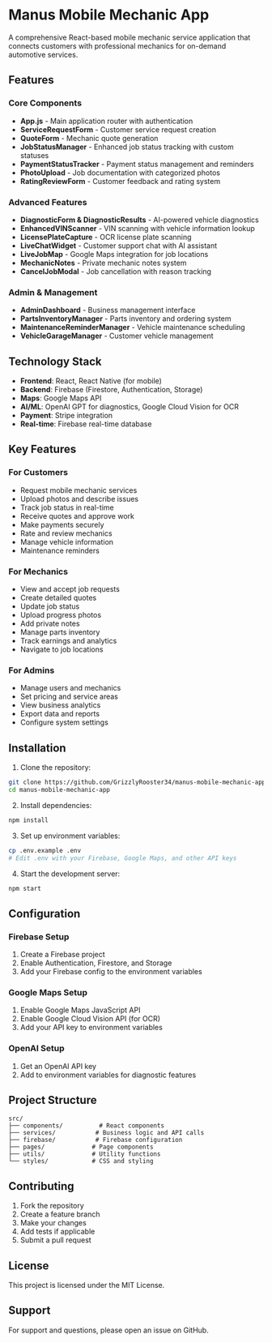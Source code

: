 # Manus Mobile Mechanic App

A comprehensive React-based mobile mechanic service application that connects customers with professional mechanics for on-demand automotive services.

## Features

### Core Components
- **App.js** - Main application router with authentication
- **ServiceRequestForm** - Customer service request creation
- **QuoteForm** - Mechanic quote generation
- **JobStatusManager** - Enhanced job status tracking with custom statuses
- **PaymentStatusTracker** - Payment status management and reminders
- **PhotoUpload** - Job documentation with categorized photos
- **RatingReviewForm** - Customer feedback and rating system

### Advanced Features
- **DiagnosticForm & DiagnosticResults** - AI-powered vehicle diagnostics
- **EnhancedVINScanner** - VIN scanning with vehicle information lookup
- **LicensePlateCapture** - OCR license plate scanning
- **LiveChatWidget** - Customer support chat with AI assistant
- **LiveJobMap** - Google Maps integration for job locations
- **MechanicNotes** - Private mechanic notes system
- **CancelJobModal** - Job cancellation with reason tracking

### Admin & Management
- **AdminDashboard** - Business management interface
- **PartsInventoryManager** - Parts inventory and ordering system
- **MaintenanceReminderManager** - Vehicle maintenance scheduling
- **VehicleGarageManager** - Customer vehicle management

## Technology Stack

- **Frontend**: React, React Native (for mobile)
- **Backend**: Firebase (Firestore, Authentication, Storage)
- **Maps**: Google Maps API
- **AI/ML**: OpenAI GPT for diagnostics, Google Cloud Vision for OCR
- **Payment**: Stripe integration
- **Real-time**: Firebase real-time database

## Key Features

### For Customers
- Request mobile mechanic services
- Upload photos and describe issues
- Track job status in real-time
- Receive quotes and approve work
- Make payments securely
- Rate and review mechanics
- Manage vehicle information
- Maintenance reminders

### For Mechanics
- View and accept job requests
- Create detailed quotes
- Update job status
- Upload progress photos
- Add private notes
- Manage parts inventory
- Track earnings and analytics
- Navigate to job locations

### For Admins
- Manage users and mechanics
- Set pricing and service areas
- View business analytics
- Export data and reports
- Configure system settings

## Installation

1. Clone the repository:
```bash
git clone https://github.com/GrizzlyRooster34/manus-mobile-mechanic-app.git
cd manus-mobile-mechanic-app
```

2. Install dependencies:
```bash
npm install
```

3. Set up environment variables:
```bash
cp .env.example .env
# Edit .env with your Firebase, Google Maps, and other API keys
```

4. Start the development server:
```bash
npm start
```

## Configuration

### Firebase Setup
1. Create a Firebase project
2. Enable Authentication, Firestore, and Storage
3. Add your Firebase config to the environment variables

### Google Maps Setup
1. Enable Google Maps JavaScript API
2. Enable Google Cloud Vision API (for OCR)
3. Add your API key to environment variables

### OpenAI Setup
1. Get an OpenAI API key
2. Add to environment variables for diagnostic features

## Project Structure

```
src/
├── components/          # React components
├── services/           # Business logic and API calls
├── firebase/           # Firebase configuration
├── pages/             # Page components
├── utils/             # Utility functions
└── styles/            # CSS and styling
```

## Contributing

1. Fork the repository
2. Create a feature branch
3. Make your changes
4. Add tests if applicable
5. Submit a pull request

## License

This project is licensed under the MIT License.

## Support

For support and questions, please open an issue on GitHub.
